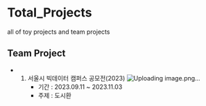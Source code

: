 # Total_Projects
all of toy projects and team projects 

## Team Project
- 1. 서울시 빅데이터 캠퍼스 공모전(2023)
     ![Uploading image.png…]()
     - 기간 : 2023.09.11 ~ 2023.11.03
     - 주제 : 도시환

      
